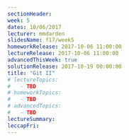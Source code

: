 ```yaml
---
sectionHeader:
week: 5
dates: 10/06/2017
lecturer: mmdarden
slidesName: f17/week5
homeworkRelease: 2017-10-06 11:00:00
lectureRelease: 2017-10-06 11:00:00
advancedThisWeek: true
solutionRelease: 2017-10-19 00:00:00
title: "Git II"
# lectureTopics:
#   - TBD
# homeworkTopics:
#   - TBD
# advancedTopics:
#   - TBD
lectureSummary:
leccapFri:
---
```

